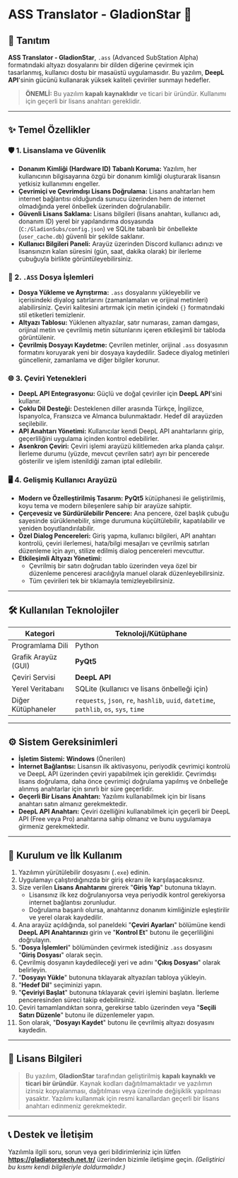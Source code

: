 # ASS Translator - GladionStar 🚀

## 📖 Tanıtım

**ASS Translator - GladionStar**, `.ass` (Advanced SubStation Alpha) formatındaki altyazı dosyalarını bir dilden diğerine çevirmek için tasarlanmış, kullanıcı dostu bir masaüstü uygulamasıdır. Bu yazılım, **DeepL API**'sinin gücünü kullanarak yüksek kaliteli çeviriler sunmayı hedefler.

> **ÖNEMLİ:** Bu yazılım **kapalı kaynaklıdır** ve ticari bir üründür. Kullanımı için geçerli bir lisans anahtarı gereklidir.

---

## ✨ Temel Özellikler

### 🛡️ 1. Lisanslama ve Güvenlik
*   **Donanım Kimliği (Hardware ID) Tabanlı Koruma:** Yazılım, her kullanıcının bilgisayarına özgü bir donanım kimliği oluşturarak lisansın yetkisiz kullanımını engeller.
*   **Çevrimiçi ve Çevrimdışı Lisans Doğrulama:** Lisans anahtarları hem internet bağlantısı olduğunda sunucu üzerinden hem de internet olmadığında yerel önbellek üzerinden doğrulanabilir.
*   **Güvenli Lisans Saklama:** Lisans bilgileri (lisans anahtarı, kullanıcı adı, donanım ID) yerel bir yapılandırma dosyasında (`C:/GladionSubs/config.json`) ve SQLite tabanlı bir önbellekte (`user_cache.db`) güvenli bir şekilde saklanır.
*   **Kullanıcı Bilgileri Paneli:** Arayüz üzerinden Discord kullanıcı adınızı ve lisansınızın kalan süresini (gün, saat, dakika olarak) bir ilerleme çubuğuyla birlikte görüntüleyebilirsiniz.

### 📄 2. `.ASS` Dosya İşlemleri
*   **Dosya Yükleme ve Ayrıştırma:** `.ass` dosyalarını yükleyebilir ve içerisindeki diyalog satırlarını (zamanlamaları ve orijinal metinleri) alabilirsiniz. Çeviri kalitesini artırmak için metin içindeki `{}` formatındaki stil etiketleri temizlenir.
*   **Altyazı Tablosu:** Yüklenen altyazılar, satır numarası, zaman damgası, orijinal metin ve çevrilmiş metin sütunlarını içeren etkileşimli bir tabloda görüntülenir.
*   **Çevrilmiş Dosyayı Kaydetme:** Çevrilen metinler, orijinal `.ass` dosyasının formatını koruyarak yeni bir dosyaya kaydedilir. Sadece diyalog metinleri güncellenir, zamanlama ve diğer bilgiler korunur.

### 🌐 3. Çeviri Yetenekleri
*   **DeepL API Entegrasyonu:** Güçlü ve doğal çeviriler için **DeepL API**'sini kullanır.
*   **Çoklu Dil Desteği:** Desteklenen diller arasında Türkçe, İngilizce, İspanyolca, Fransızca ve Almanca bulunmaktadır. Hedef dil arayüzden seçilebilir.
*   **API Anahtarı Yönetimi:** Kullanıcılar kendi DeepL API anahtarlarını girip, geçerliliğini uygulama içinden kontrol edebilirler.
*   **Asenkron Çeviri:** Çeviri işlemi arayüzü kilitlemeden arka planda çalışır. İlerleme durumu (yüzde, mevcut çevrilen satır) ayrı bir pencerede gösterilir ve işlem istenildiği zaman iptal edilebilir.

### 🖥️ 4. Gelişmiş Kullanıcı Arayüzü
*   **Modern ve Özelleştirilmiş Tasarım:** **PyQt5** kütüphanesi ile geliştirilmiş, koyu tema ve modern bileşenlere sahip bir arayüze sahiptir.
*   **Çerçevesiz ve Sürdürülebilir Pencere:** Ana pencere, özel başlık çubuğu sayesinde sürüklenebilir, simge durumuna küçültülebilir, kapatılabilir ve yeniden boyutlandırılabilir.
*   **Özel Dialog Pencereleri:** Giriş yapma, kullanıcı bilgileri, API anahtarı kontrolü, çeviri ilerlemesi, hata/bilgi mesajları ve çevrilmiş satırları düzenleme için ayrı, stilize edilmiş dialog pencereleri mevcuttur.
*   **Etkileşimli Altyazı Yönetimi:**
    *   Çevrilmiş bir satırı doğrudan tablo üzerinden veya özel bir düzenleme penceresi aracılığıyla manuel olarak düzenleyebilirsiniz.
    *   Tüm çevirileri tek bir tıklamayla temizleyebilirsiniz.

---

## 🛠️ Kullanılan Teknolojiler

| Kategori           | Teknoloji/Kütüphane                                                                  |
|--------------------|--------------------------------------------------------------------------------------|
| Programlama Dili   | Python                                                                               |
| Grafik Arayüz (GUI)| **PyQt5**                                                                              |
| Çeviri Servisi     | **DeepL API**                                                                        |
| Yerel Veritabanı   | SQLite (kullanıcı ve lisans önbelleği için)                                          |
| Diğer Kütüphaneler | `requests`, `json`, `re`, `hashlib`, `uuid`, `datetime`, `pathlib`, `os`, `sys`, `time` |

---

## ⚙️ Sistem Gereksinimleri
*   **İşletim Sistemi:** **Windows** (Önerilen)
*   **İnternet Bağlantısı:** Lisansın ilk aktivasyonu, periyodik çevrimiçi kontrolü ve DeepL API üzerinden çeviri yapabilmek için gereklidir. Çevrimdışı lisans doğrulama, daha önce çevrimiçi doğrulama yapılmış ve önbelleğe alınmış anahtarlar için sınırlı bir süre geçerlidir.
*   **Geçerli Bir Lisans Anahtarı:** Yazılımı kullanabilmek için bir lisans anahtarı satın almanız gerekmektedir.
*   **DeepL API Anahtarı:** Çeviri özelliğini kullanabilmek için geçerli bir DeepL API (Free veya Pro) anahtarına sahip olmanız ve bunu uygulamaya girmeniz gerekmektedir.

---

## 🚀 Kurulum ve İlk Kullanım
1.  Yazılımın yürütülebilir dosyasını (`.exe`) edinin.
2.  Uygulamayı çalıştırdığınızda bir giriş ekranı ile karşılaşacaksınız.
3.  Size verilen **Lisans Anahtarını** girerek "**Giriş Yap**" butonuna tıklayın.
    *   Lisansınız ilk kez doğrulanıyorsa veya periyodik kontrol gerekiyorsa internet bağlantısı zorunludur.
    *   Doğrulama başarılı olursa, anahtarınız donanım kimliğinizle eşleştirilir ve yerel olarak kaydedilir.
4.  Ana arayüz açıldığında, sol paneldeki "**Çeviri Ayarları**" bölümüne kendi **DeepL API Anahtarınızı** girin ve "**Kontrol Et**" butonu ile geçerliliğini doğrulayın.
5.  "**Dosya İşlemleri**" bölümünden çevirmek istediğiniz `.ass` dosyasını "**Giriş Dosyası**" olarak seçin.
6.  Çevrilmiş dosyanın kaydedileceği yeri ve adını "**Çıkış Dosyası**" olarak belirleyin.
7.  "**Dosyayı Yükle**" butonuna tıklayarak altyazıları tabloya yükleyin.
8.  "**Hedef Dil**" seçiminizi yapın.
9.  "**Çeviriyi Başlat**" butonuna tıklayarak çeviri işlemini başlatın. İlerleme penceresinden süreci takip edebilirsiniz.
10. Çeviri tamamlandıktan sonra, gerekirse tablo üzerinden veya "**Seçili Satırı Düzenle**" butonu ile düzenlemeler yapın.
11. Son olarak, "**Dosyayı Kaydet**" butonu ile çevrilmiş altyazı dosyasını kaydedin.

---

## 📜 Lisans Bilgileri
> Bu yazılım, **GladionStar** tarafından geliştirilmiş **kapalı kaynaklı ve ticari bir üründür**. Kaynak kodları dağıtılmamaktadır ve yazılımın izinsiz kopyalanması, dağıtılması veya üzerinde değişiklik yapılması yasaktır. Yazılımı kullanmak için resmi kanallardan geçerli bir lisans anahtarı edinmeniz gerekmektedir.

---

## 📞 Destek ve İletişim
Yazılımla ilgili soru, sorun veya geri bildirimleriniz için lütfen **https://gladiatorstech.net.tr/** üzerinden bizimle iletişime geçin. *(Geliştirici bu kısmı kendi bilgileriyle doldurmalıdır.)*

